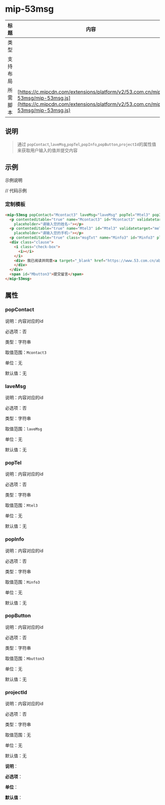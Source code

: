 # mip-53msg

标题|内容
----|----
类型|
支持布局|
所需脚本| [https://c.mipcdn.com/extensions/platform/v2/53.com.cn/mip-53msg/mip-53msg.js](https://c.mipcdn.com/extensions/platform/v2/53.com.cn/mip-53msg/mip-53msg.js)

## 说明

> 通过 `popContact`,`laveMsg`,`popTel`,`popInfo`,`popButton`,`projectId`的属性值来获取用户输入的值并提交内容

## 示例

示例说明

// 代码示例

### 定制模板
```html
<mip-53msg popContact="Mcontact3" laveMsg="laveMsg" popTel="Mtel3" popInfo="Minfo3" popButton="Mbutton3" projectId="1">
  <p contenteditable="true" name="Mcontact3" id="Mcontact3" validatetarget="meContact" validatetype="must"
    placeholder="请输入您的姓名~"></p>
  <p contenteditable="true" name="Mtel3" id="Mtel3" validatetarget="meTel" validatetype="must"
    placeholder="请输入您的手机~"></p>
  <p contenteditable="true" class="msgTxt" name="Minfo3" id="Minfo3" placeholder="请输入留言内容~"></p>
  <div class="clause">
    <i class="check-box">
      <i></i>
    </i>
    <div> 我已阅读并同意<a target="_blank" href="https://www.53.com.cn/aboutus/msgprotocol.html">《53加盟网服务条款》</a>
    </div>
  </div>
  <span id="Mbutton3">提交留言</span>
</mip-53msg>
```

## 属性

### popContact
说明：内容对应的id

必选项：否

类型：字符串

取值范围：`Mcontact3`

单位：无

默认值：无

### laveMsg
说明：内容对应的id

必选项：否

类型：字符串

取值范围：`laveMsg`

单位：无

默认值：无

### popTel
说明：内容对应的id

必选项：否

类型：字符串

取值范围：`Mtel3`

单位：无

默认值：无

### popInfo
说明：内容对应的id

必选项：否

类型：字符串

取值范围：`Minfo3`

单位：无

默认值：无

### popButton
说明：内容对应的id

必选项：否

类型：字符串

取值范围：`Mbutton3`

单位：无

默认值：无

### projectId
说明：内容对应的id

必选项：否

类型：字符串

取值范围：无

单位：无

默认值：无


**说明**：

**必选项**：

**单位**：

**默认值**：
